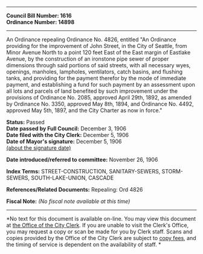 * * * * *  
  
**Council Bill Number: [](#h0)[](#h2)1616**   
**Ordinance Number: 14898**  
  
* * * * *  
  
An Ordinance repealing Ordinance No. 4826, entitled "An Ordinance providing for the improvement of John Street, in the City of Seattle, from Minor Avenue North to a point 120 feet East of the East margin of Eastlake Avenue, by the construction of an ironstone pipe sewer of proper dimensions through said portions of said streets, with all necessary wyes, openings, manholes, lampholes, ventilators, catch basins, and flushing tanks, and providing for the payment therefor by the mode of immediate payment, and establishing a fund for such payment by an assessment upon all lots and parcels of land benefited by such improvement under the provisions of Ordinance No. 2085, approved April 29th, 1892, as amended by Ordinance No. 3350, approved May 8th, 1894, and Ordinance No. 4492, approved May 5th, 1897, and the City Charter as now in force."  
  
**Status:** Passed   
**Date passed by Full Council:** December 3, 1906   
**Date filed with the City Clerk:** December 5, 1906   
**Date of Mayor's signature:** December 5, 1906   
[(about the signature date)](/~public/approvaldate.htm)   
  
  
**Date introduced/referred to committee:** November 26, 1906   
  
**Index Terms:** STREET-CONSTRUCTION, SANITARY-SEWERS, STORM-SEWERS, SOUTH-LAKE-UNION, CASCADE  
  
**References/Related Documents:** Repealing: Ord 4826  
  
**Fiscal Note:** *(No fiscal note available at this time)*  
  
* * * * *  
  
*No text for this document is available on-line. You may view this document at [the Office of the City Clerk](http://www.seattle.gov/leg/clerk/contactUs.htm). If you are unable to visit the Clerk's Office, you may request a copy or scan be made for you by Clerk staff. Scans and copies provided by the Office of the City Clerk are subject to [copy fees](http://clerk.seattle.gov/~public/clerkfees.htm), and the timing of service is dependent on the availability of staff. *  
  
  
